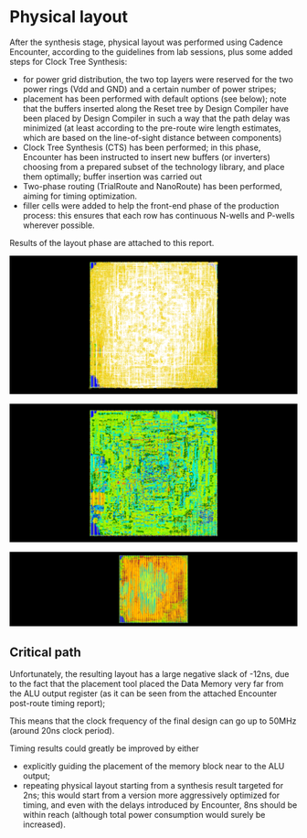 # Physical layout #

After the synthesis stage, physical layout was performed using Cadence Encounter, according to the guidelines from lab sessions, plus some added steps for Clock Tree Synthesis:

- for power grid distribution, the two top layers were reserved for the two power rings (Vdd and GND) and a certain number of power stripes; 
- placement has been performed with default options (see below); note that the buffers inserted along the Reset tree by Design Compiler have been placed by Design Compiler in such a way that the path delay was minimized (at least according to the pre-route wire length estimates, which are based on the line-of-sight distance between components)
- Clock Tree Synthesis (CTS) has been performed; in this phase, Encounter has been instructed to insert new buffers (or inverters) choosing from a prepared subset of the technology library, and place them optimally; buffer insertion was carried out 
- Two-phase routing (TrialRoute and NanoRoute) has been performed, aiming for timing optimization.
- filler cells were added to help the front-end phase of the production process: this ensures that each row has continuous N-wells and P-wells wherever possible.

Results of the layout phase are attached to this report.

![CTS (clock tree distribution)](clock_tree_synthesis/clock_tree_show_distribution.png)

![CTS (clock tree phase delay)](clock_tree_synthesis/clock_tree_phase_delay.png)

![Final layout of processor core](encounter_pictures/screenshot_complete.png)

## Critical path ##

Unfortunately, the resulting layout has a large negative slack of -12ns, due to the fact that the placement tool placed the Data Memory very far from the ALU output register (as it can be seen from the attached Encounter post-route timing report);

This means that the clock frequency of the final design can go up to 50MHz (around 20ns clock period).

Timing results could greatly be improved by either

- explicitly guiding the placement of the memory block near to the ALU output;
- repeating physical layout starting from a synthesis result targeted for 2ns; this would start from a version more aggressively optimized for timing, and even with the delays introduced by Encounter, 8ns should be within reach (although total power consumption would surely be increased).


